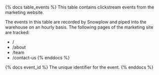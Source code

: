 {% docs table_events %}
This table contains clickstream events from the marketing website.

The events in this table are recorded by Snowplow and piped into the warehouse on an hourly basis. The following pages of the marketing site are tracked:
 - /
 - /about
 - /team
 - /contact-us
{% enddocs %}

{% docs event_id %}
The unique identifier for the event.
{% enddocs %}
